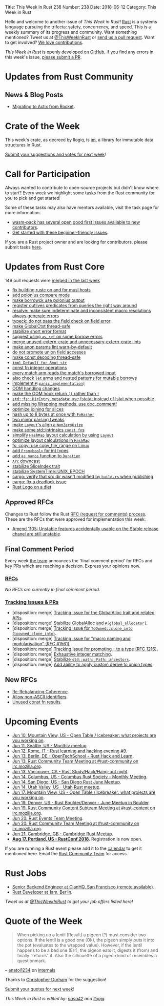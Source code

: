 Title: This Week in Rust 238
Number: 238
Date: 2018-06-12
Category: This Week in Rust

Hello and welcome to another issue of *This Week in Rust*!
[Rust](http://rust-lang.org) is a systems language pursuing the trifecta: safety, concurrency, and speed.
This is a weekly summary of its progress and community.
Want something mentioned? Tweet us at [@ThisWeekInRust](https://twitter.com/ThisWeekInRust) or [send us a pull request](https://github.com/cmr/this-week-in-rust).
Want to get involved? [We love contributions](https://github.com/rust-lang/rust/blob/master/CONTRIBUTING.md).

*This Week in Rust* is openly developed [on GitHub](https://github.com/cmr/this-week-in-rust).
If you find any errors in this week's issue, [please submit a PR](https://github.com/cmr/this-week-in-rust/pulls).

# Updates from Rust Community

## News & Blog Posts

* [Migrating to Actix from Rocket](https://noyez.gitlab.io/post/2018-06-11-rocket-to-actix/).

# Crate of the Week

This week's crate, as decreed by llogiq, is [im](https://docs.rs/im), a library for immutable data structures in Rust.

[Submit your suggestions and votes for next week][submit_crate]!

[submit_crate]: https://users.rust-lang.org/t/crate-of-the-week/2704

# Call for Participation

Always wanted to contribute to open-source projects but didn't know where to start?
Every week we highlight some tasks from the Rust community for you to pick and get started!

Some of these tasks may also have mentors available, visit the task page for more information.

* [wasm-pack has several open good first issues available to new contributors](https://github.com/ashleygwilliams/wasm-pack/issues?q=is%3Aissue+is%3Aopen+label%3A%22help+wanted%22).
* [Get started with these beginner-friendly issues](https://www.rustaceans.org/findwork/starters).

If you are a Rust project owner and are looking for contributors, please submit tasks [here][guidelines].

[guidelines]: https://users.rust-lang.org/t/twir-call-for-participation/4821

# Updates from Rust Core

149 pull requests were [merged in the last week][merged]

[merged]: https://github.com/search?q=is%3Apr+org%3Arust-lang+is%3Amerged+merged%3A2018-05-21..2018-05-28

* [fix building rustc on and for musl hosts](https://github.com/rust-lang/rust/pull/51063)
* [add polonius compare mode](https://github.com/rust-lang/rust/pull/51138)
* [make borrowck use polonius output](https://github.com/rust-lang/rust/pull/51133)
* [register outlives predicates from queries the right way around](https://github.com/rust-lang/rust/pull/51096)
* [resolve: make sure indeterminate and inconsistent macro resolutions always generate errors](https://github.com/rust-lang/rust/pull/51145)
* [typeck: do not pass the field check on field error](https://github.com/rust-lang/rust/pull/51146)
* [make GlobalCtxt thread-safe](https://github.com/rust-lang/rust/pull/50108)
* [stabilize short error format](https://github.com/rust-lang/rust/pull/49546)
* [suggest using `as_ref` on some borrow errors](https://github.com/rust-lang/rust/pull/51100)
* [merge unused-extern-crate and unnecessary-extern-crate lints](https://github.com/rust-lang/rust/pull/51015)
* [make anon params lint warn-by-default](https://github.com/rust-lang/rust/pull/48309)
* [do not promote union field accesses](https://github.com/rust-lang/rust/pull/51328)
* [make const decoding thread-safe](https://github.com/rust-lang/rust/pull/51060)
* [`impl Default for &mut str`](https://github.com/rust-lang/rust/pull/51306)
* [const fn integer operations](https://github.com/rust-lang/rust/pull/51299)
* [every match arm reads the match's borrowed input](https://github.com/rust-lang/rust/pull/50783)
* [also check `let` arms and nested patterns for mutable borrows](https://github.com/rust-lang/rust/pull/51274)
* [implement `#[panic_implementation]`](https://github.com/rust-lang/rust/pull/50338)
* [OOM handling changes](https://github.com/rust-lang/rust/pull/50880)
* [make the OOM hook return `()` rather than `!`](https://github.com/rust-lang/rust/pull/51264)
* [`std::fs::DirEntry.metadata`: use fstatat instead of lstat when possible](https://github.com/rust-lang/rust/pull/51050)
* [add missing Wrapping methods, use doc_comment!](https://github.com/rust-lang/rust/pull/50465)
* [optimize joining for slices](https://github.com/rust-lang/rust/pull/50340)
* [hash up to 8 bytes at once with `FxHasher`](https://github.com/rust-lang/rust/pull/51019)
* [two minor parsing tweaks](https://github.com/rust-lang/rust/pull/51240)
* [make `Layout`'s align a `NonZeroUsize`](https://github.com/rust-lang/rust/pull/51226)
* [make some std::intrinsics `const fn`s](https://github.com/rust-lang/rust/pull/51171)
* [simplify `HashMap` layout calculation by using `Layout`](https://github.com/rust-lang/rust/pull/51163)
* [optimize layout calculations in `HashMap`](https://github.com/rust-lang/rust/pull/51340)
* [fs: copy: use copy_file_range on Linux](https://github.com/rust-lang/rust/pull/50772)
* [add `From<bool>` for int types](https://github.com/rust-lang/rust/pull/50554)
* [add `as_nanos` function to `Duration`](https://github.com/rust-lang/rust/pull/50167)
* [`Arc` downcast](https://github.com/rust-lang/rust/pull/50836)
* [stabilize SliceIndex trait](https://github.com/rust-lang/rust/pull/51147)
* [stabilize SystemTime::UNIX_EPOCH](https://github.com/rust-lang/rust/pull/51144)
* [cargo: verify that src dir wasn't modified by `build.rs` when publishing](https://github.com/rust-lang/cargo/pull/5584)
* [cargo: fix a deadlock issue](https://github.com/rust-lang/cargo/pull/5570)
* [Rust Logo on a diet](https://github.com/rust-lang/rust-www/pull/915)

## Approved RFCs

Changes to Rust follow the Rust [RFC (request for comments)
process](https://github.com/rust-lang/rfcs#rust-rfcs). These
are the RFCs that were approved for implementation this week:

* [Amend 1105: Unstable features accidentally usable on the Stable release chanel are still unstable](https://github.com/rust-lang/rfcs/pull/2405).

## Final Comment Period

Every week [the team](https://www.rust-lang.org/team.html) announces the
'final comment period' for RFCs and key PRs which are reaching a
decision. Express your opinions now.

### [RFCs](https://github.com/rust-lang/rfcs/labels/final-comment-period)

*No RFCs are currently in final comment period.*

### [Tracking Issues & PRs](https://github.com/rust-lang/rust/labels/final-comment-period)

* [disposition: merge] [Tracking issue for the GlobalAlloc trait and related APIs](https://github.com/rust-lang/rust/issues/49668).
* [disposition: merge] [Stabilize GlobalAlloc and `#[global_allocator]`](https://github.com/rust-lang/rust/pull/51241).
* [disposition: merge] [Tracking issue for `ToOwned::clone_into` (`toowned_clone_into`)](https://github.com/rust-lang/rust/issues/41263).
* [disposition: merge] [Tracking issue for "macro naming and modularisation" (RFC #1561)](https://github.com/rust-lang/rust/issues/35896).
* [disposition: merge] [Tracking issue for promoting `!` to a type (RFC 1216)](https://github.com/rust-lang/rust/issues/35121).
* [disposition: merge] [Exhaustive integer matching](https://github.com/rust-lang/rust/pull/50912).
* [disposition: merge] [Stabilize `std::path::Path::ancestors`](https://github.com/rust-lang/rust/pull/50894).
* [disposition: merge] [Add ability to apply custom derive to union types](https://github.com/rust-lang/rust/pull/50383).

## New RFCs

* [Re-Rebalancing Coherence](https://github.com/rust-lang/rfcs/pull/2451).
* [Allow non-ASCII identifiers](https://github.com/rust-lang/rfcs/pull/2457).
* [Unused const fn results](https://github.com/rust-lang/rfcs/pull/2450).

# Upcoming Events

* [Jun 10. Mountain View, US - Open Table / Icebreaker: what projects are you working on](https://www.meetup.com/Rust-Dev-in-Mountain-View/events/glnfcpyxjbnb/).
* [Jun 11. Seattle, US - Monthly meetup](https://www.meetup.com/Seattle-Rust-Meetup/events/hztzcpyxjbpb/).
* [Jun 12. Rome, IT - Rust learning and hacking evening #9](https://www.meetup.com/Rust-Roma/events/251298815/).
* [Jun 13. Berlin, DE - OpenTechSchool - Rust Hack and Learn](https://www.meetup.com/opentechschool-berlin/events/250904450/).
* [Jun 13. Rust Community Team Meeting at #rust-community on irc.mozilla.org](irc://irc.mozilla.org/rust-community).
* [Jun 13. Vancouver, CA - Rust Study/Hack/Hang-out night](https://www.meetup.com/Vancouver-Rust/events/dqldspyxjbrb/).
* [Jun 14. Columbus, US - Columbus Rust Society - Monthly Meeting](https://www.meetup.com/columbus-rs/events/dbcfrpyxjbsb/).
* [Jun 14. San Diego, US - San Diego Rust June Meetup](https://www.meetup.com/San-Diego-Rust/events/251001684/).
* [Jun 14. Utah Valley, US - Utah Rust meetup](https://docs.google.com/document/d/1O8S7IEfDw-3jTN74CWCuKYl_UWxTLd6-epz7NOMDYRg).
* [Jun 17. Mountain View, US - Open Table / Icebreaker: what projects are you working on](https://www.meetup.com/Rust-Dev-in-Mountain-View/events/glnfcpyxjbwb/).
* [Jun 19. Denver, US - Rust Boulder/Denver - June Meetup in Boulder](https://www.meetup.com/Rust-Boulder-Denver/events/250076478/).
* [Jun 19. Rust Community Content Subteam Meeting at #rust-content on irc.mozilla.org](irc://irc.mozilla.org/rust-content).
* [Jun 20. Rust Events Team Meeting](https://t.me/joinchat/EkKINhHCgZ9llzvPidOssA).
* [Jun 20. Rust Community Team Meeting at #rust-community on irc.mozilla.org](irc://irc.mozilla.org/rust-community).
* [Jun 21. Cambridge, GB - Cambridge Rust Meetup](https://www.meetup.com/Cambridge-Rust-Meetup/events/pzwshpyxjbcc/).
* **[Aug 17. Portland, US - RustConf 2018](http://rustconf.com/).** Registration is now open.

If you are running a Rust event please add it to the [calendar] to get
it mentioned here. Email the [Rust Community Team][community] for access.

[calendar]: https://www.google.com/calendar/embed?src=apd9vmbc22egenmtu5l6c5jbfc%40group.calendar.google.com
[community]: mailto:community-team@rust-lang.org

# Rust Jobs

* [Senior Backend Engineer at ClanHQ, San Francisco (remote available)](https://twitter.com/JonathanBelolo/status/1000128978936623104).
* [Rust Developer at 1am, Berlin](https://twitter.com/__1aim/status/1002493500099833856).

*Tweet us at [@ThisWeekInRust](https://twitter.com/ThisWeekInRust) to get your job offers listed here!*

# Quote of the Week

> When picking up a lentil (Result) a pigeon (?) must consider two options. If the lentil is a good one (Ok), the pigeon simply puts it into the pot (evaluates to the wrapped value). However, if the lentil happens to be a bad one (Err), the pigeon eats it, digests it (from) and finally “returns” it. Also the silhouette of a pigeon kind of resembles a questionmark.

– [anatol1234](https://users.rust-lang.org/u/anatol1234) on [internals](https://internals.rust-lang.org/t/bikeshed-a-consise-verb-for-the-operator/7289/77)

Thanks to [Christopher Durham](https://users.rust-lang.org/u/cad97) for the suggestion!

[Submit your quotes for next week][submit]!

[submit]: http://users.rust-lang.org/t/twir-quote-of-the-week/328

*This Week in Rust is edited by: [nasa42](https://github.com/nasa42) and [llogiq](https://github.com/llogiq).*
